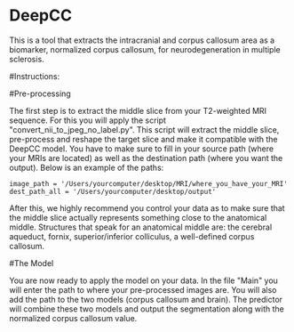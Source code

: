 # DeepCC
This is a tool that extracts the intracranial and corpus callosum area as a biomarker, normalized corpus callosum, for neurodegeneration in multiple sclerosis.

#Instructions:

#Pre-processing

The first step is to extract the middle slice from your T2-weighted MRI sequence. For this you will apply the script "convert_nii_to_jpeg_no_label.py". This script will extract the middle slice, pre-process and reshape the target slice and make it compatible with the DeepCC model. You have to make sure to fill in your source path (where your MRIs are located) as well as the destination path (where you want the output). Below is an example of the paths:

    image_path = '/Users/yourcomputer/desktop/MRI/where_you_have_your_MRI'
    dest_path_all = '/Users/yourcomputer/desktop/output'

After this, we highly recommend you control your data as to make sure that the middle slice actually represents something close to the anatomical middle. Structures that speak for an anatomical middle are: the cerebral aqueduct, fornix, superior/inferior colliculus, a well-defined corpus callosum.


#The Model

You are now ready to apply the model on your data. In the file "Main" you will enter the path to where your pre-processed images are. You will also add the path to the two models (corpus callosum and brain). The predictor will combine these two models and output the segmentation along with the normalized corpus callosum value.


